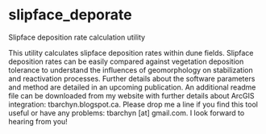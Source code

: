 slipface_deporate
=================

Slipface deposition rate calculation utility

This utility calculates slipface deposition rates within dune fields. Slipface deposition rates can be easily compared against vegetation deposition tolerance to understand the influences of geomorphology on stabilization and reactivation processes. Further details about the software parameters and method are detailed in an upcoming publication. An additional readme file can be downloaded from my website with further details about ArcGIS integration: tbarchyn.blogspot.ca. Please drop me a line if you find this tool useful or have any problems: tbarchyn [at] gmail.com. I look forward to hearing from you!
